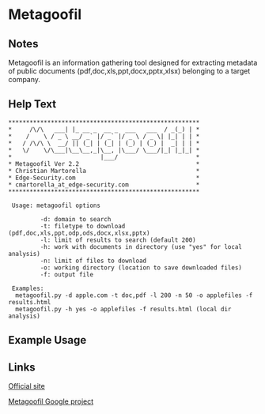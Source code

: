 # Metagoofil

Notes
-------
Metagoofil is an information gathering tool designed for extracting metadata of public documents (pdf,doc,xls,ppt,docx,pptx,xlsx) belonging to a target company.

Help Text
-------
```
******************************************************
*     /\/\   ___| |_ __ _  __ _  ___   ___  / _(_) | *
*    /    \ / _ \ __/ _` |/ _` |/ _ \ / _ \| |_| | | *
*   / /\/\ \  __/ || (_| | (_| | (_) | (_) |  _| | | *
*   \/    \/\___|\__\__,_|\__, |\___/ \___/|_| |_|_| *
*                         |___/                      *
* Metagoofil Ver 2.2                                 *
* Christian Martorella                               *
* Edge-Security.com                                  *
* cmartorella_at_edge-security.com                   *
******************************************************	

 Usage: metagoofil options

         -d: domain to search
         -t: filetype to download (pdf,doc,xls,ppt,odp,ods,docx,xlsx,pptx)
         -l: limit of results to search (default 200)
         -h: work with documents in directory (use "yes" for local analysis)
         -n: limit of files to download
         -o: working directory (location to save downloaded files)
         -f: output file

 Examples:
  metagoofil.py -d apple.com -t doc,pdf -l 200 -n 50 -o applefiles -f results.html
  metagoofil.py -h yes -o applefiles -f results.html (local dir analysis)
```

Example Usage
-------

Links
-------
[Official site](http://www.edge-security.com/metagoofil.php)

[Metagoofil Google project](https://code.google.com/p/metagoofil/)
